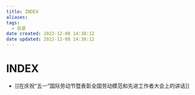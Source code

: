 ```yaml
---
title: INDEX
aliases:
tags:
  - 目录
date created: 2022-12-08 14:38:12
date updated: 2022-12-08 14:38:12
---
```


# INDEX

- [[在庆祝“五一”国际劳动节暨表彰全国劳动模范和先进工作者大会上的讲话]]
